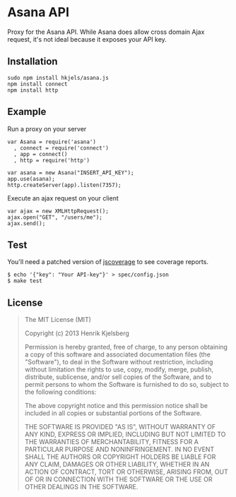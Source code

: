 
Asana API
=========

Proxy for the Asana API. While Asana does allow cross domain Ajax request, it's not ideal because it exposes your API key.

Installation
------------
```
sudo npm install hkjels/asana.js
npm install connect
npm install http
```

Example
-------
Run a proxy on your server
```
var Asana = require('asana')
  , connect = require('connect')
  , app = connect()
  , http = require('http')

var asana = new Asana("INSERT_API_KEY");
app.use(asana);
http.createServer(app).listen(7357);
```
Execute an ajax request on your client
```
var ajax = new XMLHttpRequest();
ajax.open("GET", "/users/me");
ajax.send();
```

Test
----

You'll need a patched version of [jscoverage](https://github.com/visionmedia/node-jscoverage)
to see coverage reports.

    $ echo '{"key": "Your API-key"}' > spec/config.json
    $ make test


License
-------

> The MIT License (MIT)
>
> Copyright (c) 2013 Henrik Kjelsberg
>
> Permission is hereby granted, free of charge, to any person obtaining a copy of
> this software and associated documentation files (the "Software"), to deal in
> the Software without restriction, including without limitation the rights to
> use, copy, modify, merge, publish, distribute, sublicense, and/or sell copies of
> the Software, and to permit persons to whom the Software is furnished to do so,
> subject to the following conditions:
>
> The above copyright notice and this permission notice shall be included in all
> copies or substantial portions of the Software.
>
> THE SOFTWARE IS PROVIDED "AS IS", WITHOUT WARRANTY OF ANY KIND, EXPRESS OR
> IMPLIED, INCLUDING BUT NOT LIMITED TO THE WARRANTIES OF MERCHANTABILITY, FITNESS
> FOR A PARTICULAR PURPOSE AND NONINFRINGEMENT. IN NO EVENT SHALL THE AUTHORS OR
> COPYRIGHT HOLDERS BE LIABLE FOR ANY CLAIM, DAMAGES OR OTHER LIABILITY, WHETHER
> IN AN ACTION OF CONTRACT, TORT OR OTHERWISE, ARISING FROM, OUT OF OR IN
> CONNECTION WITH THE SOFTWARE OR THE USE OR OTHER DEALINGS IN THE SOFTWARE.

